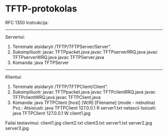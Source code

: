 # TFTP-protokolas
RFC 1350
Instrukcija:
____________________________________________________________________
Serveriui:

1. Terminale atsidaryti /TFTP/TFTPServer/Server”.
2. Sukompiliuoti:
	javac TFTPpacket.java
	javac TFTPserverRRQ.java
	javac TFTPserverWRQ.java
	javac TFTPServer.java
3. Komanda: 
	java TFTPServer
___________________________________________________________________
Klientui:

1. Terminale atsidaryti /TFTP/TFTPClient/Client”.
2. Sukompiliuoti:
	javac TFTPpacket.java
	javac TFTPclientRRQ.java
	javac TFTPclientWRQ.java
	javac TFTPClient.java
3. Komanda: 
	java TFTPClient [host] [W/R] [Filename] (mode - nebutina)
	Pvz.:
	Atsisiusti: java TFTPClient 127.0.0.1 R server1.txt netascii
	Issiusti: java TFTPClient 127.0.0.1 W client1.jpg

Failai testavimui: client1.jpg client2.txt client3.txt server1.txt server2.jpg server3.jpg
